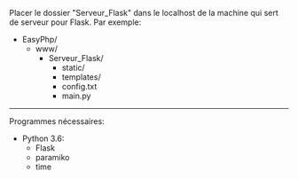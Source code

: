 Placer le dossier "Serveur_Flask" dans le localhost de la machine qui sert de serveur pour Flask.
Par exemple:
- EasyPhp/
  - www/
    - Serveur_Flask/
      - static/
      - templates/
      - config.txt
      - main.py

-------
Programmes nécessaires:
- Python 3.6:
  - Flask
  - paramiko
  - time
